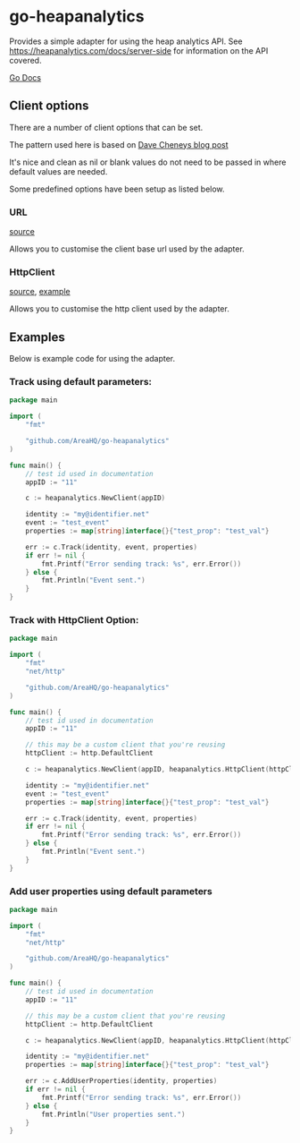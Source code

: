 # go-heapanalytics

Provides a simple adapter for using the heap analytics API. See https://heapanalytics.com/docs/server-side for information on the API covered.

[Go Docs](https://godoc.org/github.com/AreaHQ/go-heapanalytics)

## Client options

There are a number of client options that can be set. 

The pattern used here is based on [Dave Cheneys blog post](http://dave.cheney.net/2014/10/17/functional-options-for-friendly-apis)

It's nice and clean as nil or blank values do not need to be passed in where default values are needed.

Some predefined options have been setup as listed below.

### URL 
[source](https://github.com/AreaHQ/go-heapanalytics/blob/master/client.go#L27)

Allows you to customise the client base url used by the adapter.

### HttpClient 
[source](https://github.com/AreaHQ/go-heapanalytics/blob/master/client.go#L35), [example](#track-with-httpclient-option)

Allows you to customise the http client used by the adapter.

## Examples

Below is example code for using the adapter.

### Track using default parameters:

```go
package main

import (
	"fmt"

	"github.com/AreaHQ/go-heapanalytics"
)

func main() {
	// test id used in documentation
	appID := "11"

	c := heapanalytics.NewClient(appID)

	identity := "my@identifier.net"
	event := "test_event"
	properties := map[string]interface{}{"test_prop": "test_val"}

	err := c.Track(identity, event, properties)
	if err != nil {
		fmt.Printf("Error sending track: %s", err.Error())
	} else {
		fmt.Println("Event sent.")
	}
}
```

### Track with HttpClient Option:

```go
package main

import (
	"fmt"
	"net/http"

	"github.com/AreaHQ/go-heapanalytics"
)

func main() {
	// test id used in documentation
	appID := "11"

	// this may be a custom client that you're reusing
	httpClient := http.DefaultClient

	c := heapanalytics.NewClient(appID, heapanalytics.HttpClient(httpClient))

	identity := "my@identifier.net"
	event := "test_event"
	properties := map[string]interface{}{"test_prop": "test_val"}

	err := c.Track(identity, event, properties)
	if err != nil {
		fmt.Printf("Error sending track: %s", err.Error())
	} else {
		fmt.Println("Event sent.")
	}
}
```

### Add user properties using default parameters

```go
package main

import (
	"fmt"
	"net/http"

	"github.com/AreaHQ/go-heapanalytics"
)

func main() {
	// test id used in documentation
	appID := "11"

	// this may be a custom client that you're reusing
	httpClient := http.DefaultClient

	c := heapanalytics.NewClient(appID, heapanalytics.HttpClient(httpClient))

	identity := "my@identifier.net"
	properties := map[string]interface{}{"test_prop": "test_val"}

	err := c.AddUserProperties(identity, properties)
	if err != nil {
		fmt.Printf("Error sending track: %s", err.Error())
	} else {
		fmt.Println("User properties sent.")
	}
}

```
